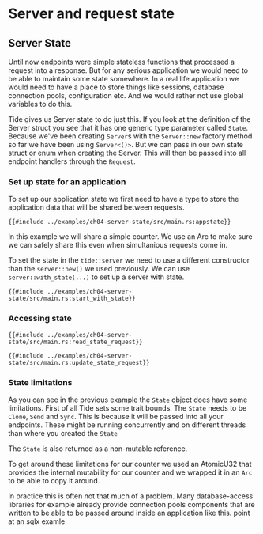 # Server and request state

## Server State
Until now endpoints were simple stateless functions that processed a request into a response. But for any serious application we would need to be able to maintain some state somewhere. In a real life application we would need to have a place to store things like sessions, database connection pools, configuration etc. And we would rather not use global variables to do this.

Tide gives us Server state to do just this. If you look at the definition of the Server struct you see that it has one generic type parameter called `State`. Because we've been creating `Server`s with the `Server::new` factory method so far we have been using `Server<()>`. But we can pass in our own state struct or enum when creating the Server. This will then be passed into all endpoint handlers through the `Request`.

### Set up state for an application
To set up our application state we first need to have a type to store the application data that will be shared between requests.
```rust,ignore
{{#include ../examples/ch04-server-state/src/main.rs:appstate}}
```
In this example we will share a simple counter. We use an Arc<AtomicU32> to make sure we can safely share this even when simultanious requests come in.

To set the state in the `tide::server` we need to use a different constructor than the `server::new()` we used previously. We can use `server::with_state(...)` to set up a server with state.
```rust,ignore
{{#include ../examples/ch04-server-state/src/main.rs:start_with_state}}
```

### Accessing state

```rust,ignore
{{#include ../examples/ch04-server-state/src/main.rs:read_state_request}}
```

```rust,ignore
{{#include ../examples/ch04-server-state/src/main.rs:update_state_request}}
```

### State limitations
As you can see in the previous example the `State` object does have some limitations. First of all Tide sets some trait bounds. The `State` needs to be `Clone`, `Send` and `Sync`. This is because it will be passed into all your endpoints. These might be running concurrently and on different threads than where you created the `State`

The `State` is also returned as a non-mutable reference.

To get around these limitations for our counter we used an AtomicU32 that provides the internal mutability for our counter and we wrapped it in an `Arc` to be able to copy it around.

In practice this is often not that much of a problem. Many database-access libraries for example already provide connection pools components that are written to be able to be passed around inside an application like this. <TODO>point at an sqlx examle</TODO>